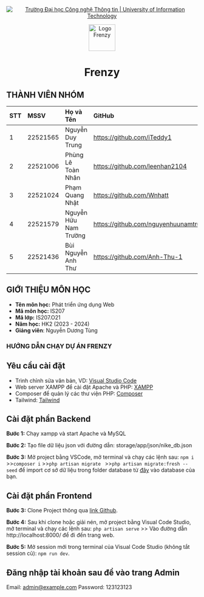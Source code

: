 <p align="center">
  <a href="https://www.uit.edu.vn/" title="Trường Đại học Công nghệ Thông tin" style="border: none;">
    <img src="https://i.imgur.com/WmMnSRt.png" alt="Trường Đại học Công nghệ Thông tin | University of Information Technology">
  </a>
</p>
<p align="center">
  <a href="http://maichedaimat.id.vn/wp-content/uploads/2024/06/logo.png" title="Frenzy" style="border: none;">
    <img src="http://maichedaimat.id.vn/wp-content/uploads/2024/06/logo.png" alt="Logo Frenzy" width="70" height="70">
  </a>
</p>

<h1 align="center"><b>Frenzy</b></h1>

 ## THÀNH VIÊN NHÓM
| STT | MSSV     | Họ và Tên             | GitHub                                   | Email                  |
| :-- | :------- | :-------------------- | :--------------------------------------- | :--------------------- |
| 1   | 22521565 | Nguyễn Duy Trung      | https://github.com/iTeddy1               | 22521565@gm.uit.edu.vn |
| 2   | 22521006 | Phùng Lê Toàn Nhân    | https://github.com/leenhan2104           | 22521006@gm.uit.edu.vn |
| 3   | 22521024 | Phạm Quang Nhật       | https://github.com/Wnhatt                | 22521024@gm.uit.edu.vn |
| 4   | 22521579 | Nguyễn Hữu Nam Trường | https://github.com/nguyenhuunamtruong    | 22521579@gm.uit.edu.vn |
| 5   | 22521436 | Bùi Nguyễn Anh Thư    | https://github.com/Anh-Thu-1             | 22521436@gm.uit.edu.vn |

## GIỚI THIỆU MÔN HỌC
* **Tên môn học:** Phát triển ứng dụng Web
* **Mã môn học:** IS207
* **Mã lớp:** IS207.O21
* **Năm học:** HK2 (2023 - 2024)
* **Giảng viên**: Nguyễn Dương Tùng

 
### HƯỚNG DẪN CHẠY DỰ ÁN FRENZY

## Yêu cầu cài đặt

- Trình chỉnh sửa văn bản, VD: [Visual Studio Code](https://code.visualstudio.com/download)
- Web server XAMPP để cài đặt Apache và PHP: [XAMPP](https://www.apachefriends.org/download.html)
- Composer để quản lý các thư viện PHP: [Composer](https://getcomposer.org/download/)
- Tailwind: [Tailwind](https://tailwindcss.com/docs/installation)

## Cài đặt phần Backend

**Bước 1:** Chạy xampp và start Apache và MySQL

**Bước 2:** Tạo file dữ liệu json với đường dẫn: storage/app/json/nike_db.json

**Bước 3:** Mở project bằng VSCode, mở terminal và chạy các lệnh sau: `npm i` >>`composer i` >>`php artisan migrate ` >>`php artisan migrate:fresh --seed`  để import cơ sở dữ liệu trong folder database từ [đây](https://github.com/iTeddy1/Frenzy-real/blob/main/database/data/nike_db.json) vào database của bạn.

## Cài đặt phần Frontend

**Bước 3:** Clone Project thông qua [link Github](https://github.com/iTeddy1/Frenzy-real).

**Bước 4:** Sau khi clone hoặc giải nén, mở project bằng Visual Code Studio, mở terminal và chạy các lệnh sau: `php artisan serve` >> Vào đường dẫn http://localhost:8000/ để đi đến trang web.

**Bước 5:** Mở session mới trong terminal của Visual Code Studio (không tắt session cũ): `npm run dev`.
## Đăng nhập tài khoản sau để vào trang Admin
Email: admin@example.com
Password: 123123123


